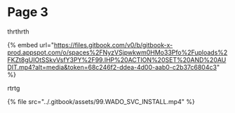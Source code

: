 # Page 3

thrthrth

{% embed url="https://files.gitbook.com/v0/b/gitbook-x-prod.appspot.com/o/spaces%2FNyzVSjpwkwm0HMo33Pfo%2Fuploads%2FKZt8gUIOtSSkvVsfY3PY%2F99.IHP%20ACTION%20SET%20AND%20AUDIT.mp4?alt=media&token=68c246f2-ddea-4d00-aab0-c2b37c6804c3" %}



rtrtg



{% file src="../.gitbook/assets/99.WADO_SVC_INSTALL.mp4" %}

